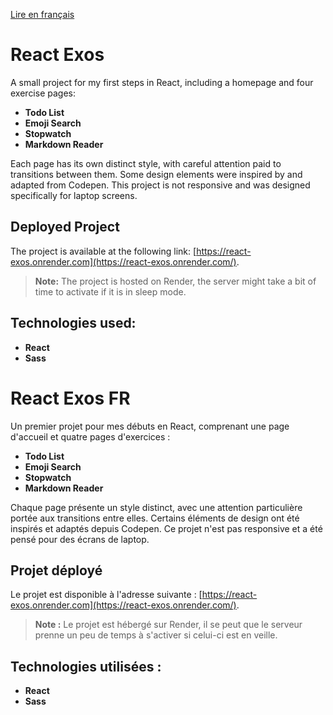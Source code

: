 [Lire en français](#react-exos-fr)

# React Exos

A small project for my first steps in React, including a homepage and four exercise pages:

- **Todo List**
- **Emoji Search**
- **Stopwatch**
- **Markdown Reader**

Each page has its own distinct style, with careful attention paid to transitions between them. Some design elements were inspired by and adapted from Codepen. This project is not responsive and was designed specifically for laptop screens.

## Deployed Project

The project is available at the following link: [https://react-exos.onrender.com](https://react-exos.onrender.com/).

> **Note:** The project is hosted on Render, the server might take a bit of time to activate if it is in sleep mode.

## Technologies used:

- **React**
- **Sass**

# React Exos FR

Un premier projet pour mes débuts en React, comprenant une page d'accueil et quatre pages d'exercices :

- **Todo List**
- **Emoji Search**
- **Stopwatch**
- **Markdown Reader**

Chaque page présente un style distinct, avec une attention particulière portée aux transitions entre elles. Certains éléments de design ont été inspirés et adaptés depuis Codepen. Ce projet n'est pas responsive et a été pensé pour des écrans de laptop.

## Projet déployé

Le projet est disponible à l'adresse suivante : [https://react-exos.onrender.com](https://react-exos.onrender.com/).

> **Note :** Le projet est hébergé sur Render, il se peut que le serveur prenne un peu de temps à s'activer si celui-ci est en veille.

## Technologies utilisées :

- **React**
- **Sass**
